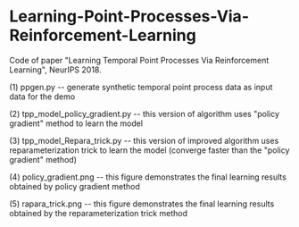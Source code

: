 # Learning-Point-Processes-Via-Reinforcement-Learning
Code of paper "Learning Temporal Point Processes Via Reinforcement Learning", NeurIPS 2018.

(1) ppgen.py -- generate synthetic temporal point process data as input data for the demo

(2) tpp_model_policy_gradient.py -- this version of algorithm uses "policy gradient" method to learn the model

(3) tpp_model_Repara_trick.py -- this version of improved algorithm uses reparameterization trick to learn the model (converge faster than the "policy gradient" method) 

(4) policy_gradient.png -- this figure demonstrates the final learning results obtained by policy gradient method

(5) rapara_trick.png -- this figure demonstrates the final learning results obtained by the reparameterization trick method
